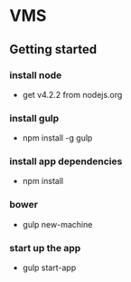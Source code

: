 # VMS

## Getting started

### install node
- get v4.2.2 from nodejs.org

### install gulp
- npm install -g gulp

### install app dependencies
- npm install

### bower
- gulp new-machine

### start up the app
- gulp start-app
